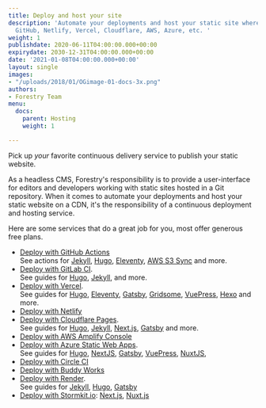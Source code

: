 ```yaml
---
title: Deploy and host your site
description: 'Automate your deployments and host your static site where you want:
  GitHub, Netlify, Vercel, Cloudflare, AWS, Azure, etc. '
weight: 1
publishdate: 2020-06-11T04:00:00.000+00:00
expirydate: 2030-12-31T04:00:00.000+00:00
date: '2021-01-08T04:00:00.000+00:00'
layout: single
images:
- "/uploads/2018/01/OGimage-01-docs-3x.png"
authors:
- Forestry Team
menu:
  docs:
    parent: Hosting
    weight: 1

---
```

Pick up _your_ favorite continuous delivery service to publish your static website.

As a headless CMS, Forestry's responsibility is to provide a user-interface for editors and developers working with static sites hosted in a Git repository. When it comes to automate your deployments and host your static website on a CDN, it's the responsibility of a continuous deployment and hosting service.

Here are some services that do a great job for you, most offer generous free plans.

* [Deploy with GitHub Actions](https://github.com/features/actions)   
  See actions for [Jekyll](https://github.com/marketplace/actions/jekyll-actions), [Hugo](https://github.com/marketplace/actions/hugo-setup), [Eleventy](https://github.com/marketplace/actions/eleventy-action), [AWS S3 Sync](https://github.com/marketplace/actions/s3-sync) and more.
* [Deploy with GitLab CI](https://about.gitlab.com/blog/2016/04/07/gitlab-pages-setup/).   
  See guides for [Hugo](https://gohugo.io/hosting-and-deployment/hosting-on-gitlab/), [Jekyll](https://about.gitlab.com/blog/2016/04/07/gitlab-pages-setup/#option-b-gitlab-ci-for-jekyll-websites), and more.
* [Deploy with Vercel](https://vercel.com/docs/v2/introduction/).   
  See guides for [Hugo](https://vercel.com/guides/deploying-hugo-with-vercel "Deploy  hugo with Vercel"), [Eleventy](https://vercel.com/guides/deploying-eleventy-with-vercel "Deploy Eleventy with Vercel"), [Gatsby](https://vercel.com/guides/deploying-gatsby-with-vercel "Deploy Gatsby with Vercel"), [Gridsome](https://vercel.com/guides/deploying-gridsome-with-vercel "Deploy Gridsome with Vercel"), [VuePress](https://vercel.com/guides/deploying-vuepress-to-vercel "Deploy VuePress with Vercel"), [Hexo](https://vercel.com/guides/deploying-hexo-with-vercel "Deploy Hexo with Vercel") and more.
* [Deploy with Netlify](https://www.netlify.com/docs/continuous-deployment/)
* [Deploy with Cloudflare Pages](https://pages.cloudflare.com/).   
  See guides for [Hugo](https://developers.cloudflare.com/pages/how-to/deploy-a-hugo-site), [Jekyll](https://developers.cloudflare.com/pages/how-to/deploy-a-jekyll-site), [Next.js](https://developers.cloudflare.com/pages/how-to/deploy-a-nextjs-site), [Gatsby](https://developers.cloudflare.com/pages/how-to/deploy-a-gatsby-site) and more.
* [Deploy with AWS Amplify Console](https://console.aws.amazon.com/amplify/home)
* [Deploy with Azure Static Web Apps](https://docs.microsoft.com/en-us/azure/static-web-apps/).   
  See guides for [Hugo](https://docs.microsoft.com/en-us/azure/static-web-apps/publish-hugo "Publish from Hugo"), [NextJS](https://docs.microsoft.com/en-us/azure/static-web-apps/deploy-nextjs "Publish from NextJS"), [Gatsby](https://docs.microsoft.com/en-us/azure/static-web-apps/publish-gatsby "Publish from Gatsby"), [VuePress](https://docs.microsoft.com/en-us/azure/static-web-apps/publish-vuepress "Publish from VuePress"), [NuxtJS](https://docs.microsoft.com/en-us/azure/static-web-apps/deploy-nuxtjs "Publish from NuxtJS"),
* [Deploy with Circle CI](https://forestry.io/blog/automate-deploy-w-circle-ci/)
* [Deploy with Buddy Works](https://buddy.works/docs/deployments)
* [Deploy with Render](https://render.com/docs).   
  See guides for [Jekyll](https://render.com/docs/deploy-jekyll), [Hugo](https://render.com/docs/deploy-hugo), [Gatsby](https://render.com/docs/deploy-gatsby)
* [Deploy with Stormkit.io](https://www.stormkit.io/docs/deployments/): [Next.js](https://www.stormkit.io/docs/deployments/configuration/next), [Nuxt.js](https://www.stormkit.io/docs/deployments/configuration/nuxt)